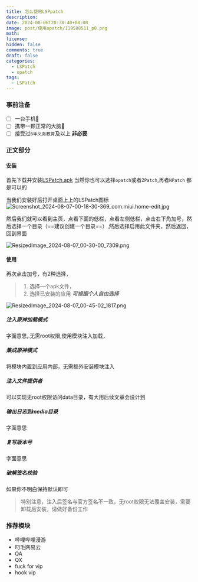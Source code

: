 ```yaml
---
title: 怎么使用LSPpatch
description: 
date: 2024-08-06T20:38:40+08:00
image: post/使用opatch/119588511_p0.png
math: 
license: 
hidden: false
comments: true
draft: false
categories:
  - LSPatch
  - opatch
tags:
  - LSPatch
---
```


### 事前注备

- [ ] 一台手机📱
- [ ] 携带一颗正常的大脑🧠
- [ ] 接受过`6年义务教育`及以上 **非必要**

### 正文部分

#### 安装
首先下载并安装[LSPatch.apk](https://github.com/LSPosed/LSPatch/releases/download/v0.6/manager-v0.6-398-release.apk)
当然你也可以选择`opatch`或者`ZPatch`,再者`NPatch` 都是可以的

当我们安装好后打开桌面上上的LSPatch图标
![Screenshot_2024-08-07-00-18-30-369_com.miui.home-edit.jpg](post/使用opatch/Screenshot_2024-08-07-00-18-30-369_com.miui.home-edit.jpg)

然后我们就可以看到主页，点看下面的低栏，点看左侧低栏，点击右下角加号，然后选择一个目录（==建议创建一个目录==）,然后选择启用此文件夹，然后返回，回到界面

![ResizedImage_2024-08-07_00-30-00_7309.png](post/使用opatch/ResizedImage_2024-08-07_00-30-00_7309.png)


#### 使用

再次点击加号，有2种选择，
> 1. 选择一个apk文件，
> 2. 选择已安装的应用
> ***可根据个人自由选择***

![ResizedImage_2024-08-07_00-45-02_1817.png](post/使用opatch/ResizedImage_2024-08-07_00-45-02_1817.png)
##### 注入原神加载模式
字面意思,.无需root权限,使用模块注入加载，
##### 集成原神模式
将模块内置到应用内部，无需额外安装模块注入

##### 注入文件提供者
可以实现无root权限访问data目录，有大用后续文章会设计到

##### 输出日志到media目录
字面意思

##### 复写版本号
字面意思

##### 破解签名校验
如果你不明白保持默认即可

> 特别注意，注入后签名与官方签名不一致，无root权限无法覆盖安装，需要卸载后安装，请做好备份工作


### 推荐模块
- 哔哩哔哩漫游
- 叼毛网易云
- QA
- QX
- fuck for vip
- hook vip